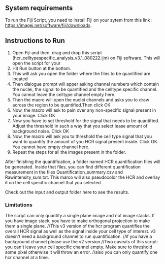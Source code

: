 ## System requirements

To run the Fiji Script, you need to install Fiji on your sytem from this link : https://imagej.net/software/fiji/downloads.

## Instructions to Run

1. Open Fiji and then, drag and drop this script (hcr_celltypespecific_analysis_v3.1_080222.ijm) on Fiji software. This will open the script for your
2. Hit Run button at the bottom.
3. This will ask you open the folder where the files to be quantified are located
4. Then dialogue prompt will apper asking channel numbers which contain the nuclei, the signal to be quantified and the celltype specific channel. You cannot leave the celltype channel empty here.
5. Then the macro will open the nuclei channels and asks you to draw across the region to be quantified.Then click OK
6. Now, the macro will ask to pain over any non-specific signal present in your image. Click OK
7. Now you have to set threshold for the signal that needs to be quantified. Adjust the threshold in such a way that you select lease amount of background noise. Click OK
8. Now, the macro will ask you to threshold the cell type signal that you want to quantify the amount of you HCR signal present inside. Click OK. You cannot have empty channel here. 
9. Repeat the steps for all the images present in the folder. 

After finishing the quantification, a folder named HCR quantification files will be generated. Inside that files, you can find different quantification measurement in the files Quantification_summary.csv and Rawintensity_sum.txt. This marco will also pseudocolor the HCR and overlay it on the cell specific channel that you selected. 

Check out the input and output folder here to see the results. 

### Limitations
The script can only quantify a single plane image and not image stacks. If you have image stack, you have to make orthogonal projection to make them a single plane.
//This v3 version of the hcr program quantifies the overall HCR signal as well as the signal inside your cell type of interest. v3 doesn't need a background channel to run quantification. 
//if you have a background channel please use the v2 version
//Two caveats of this script:  you can't leave your cell specific channel empty. Make sure to threshold some pixel otherwise it will throw an error. 
//also you can only quantify  one hcr channel at a time.
